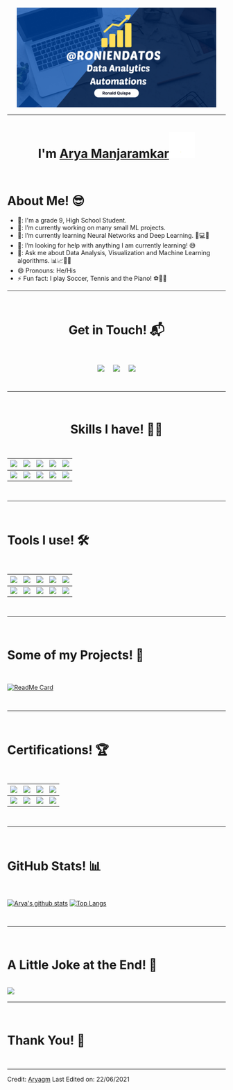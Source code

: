 <p align="center">
  <img src="https://github.com/RoniEnDatos/RonienDatos/blob/main/RonienDatos1.png" height="230"/>
</p>
<hr>
<h1 align="center">I'm <a href="https://github.com/Aryagm">Arya Manjaramkar<a><img src="https://github.com/Kathryn-Jie/Kathryn-Jie/blob/main/wave.gif" width="60px"/></h1>
<Br>
<h1>About Me! 😎</h1>

- 🏫: I'm a grade 9, High School Student.
- 🔭: I’m currently working on many small ML projects.
- 🌱: I’m currently learning Neural Networks and Deep Learning. 🧠💻🤖
- 🤔: I’m looking for help with anything I am currently learning! 😅
- 💬: Ask me about Data Analysis, Visualization and Machine Learning algorithms. 📊📈🤖🧠
- 😄  Pronouns: He/His
- ⚡  Fun fact: I play Soccer, Tennis and the Piano! ⚽🎾🎹
  
<hr>
<Br>
<h1 align="center">Get in Touch! 📬</h1>
<Br>
<p align="center">
<a href="https://www.linkedin.com/in/arya-manjaramkar" target="blank"><img align="center" src="https://img.shields.io/badge/Arya Manjaramkar-0077B5?style=for-the-badge&logo=linkedin&logoColor=white" /></a> &nbsp;&nbsp;&nbsp;  <a href="mailto:aryagm01@gmail.com" target="blank"><img align="center" src="https://img.shields.io/badge/aryagm01@gmail.com-D14836?style=for-the-badge&logo=gmail&logoColor=white" /></a>    &nbsp;&nbsp;&nbsp;       <a href="https://www.github.com/Aryagm" target="blank"><img align="center" src="https://img.shields.io/badge/Aryagm-100000?style=for-the-badge&logo=github&logoColor=white" /></a>
</p>
  
<Br>
<hr>
<Br>
<h1 align="center">Skills I have! 🤸‍♂</h1>
<Br>
  
|![](https://img.shields.io/badge/Machine%20Learning-brightgreen?style=for-the-badge)|![](https://img.shields.io/badge/ML-Supervized%20Learning-brightgreen?style=for-the-badge)|![](https://img.shields.io/badge/ML-Unsupervized%20Learning-brightgreen?style=for-the-badge)|![](https://img.shields.io/badge/Web%20Scraping-red?style=for-the-badge)|![](https://img.shields.io/badge/Dashboards-red?style=for-the-badge)|
|---|---|---|---|---|
|![](https://img.shields.io/badge/Data%20Science-blue?style=for-the-badge)|![](https://img.shields.io/badge/DS-Data%20Cleaning-blue?style=for-the-badge)|![](https://img.shields.io/badge/DS-Data%20Analysis-blue?style=for-the-badge)|![](https://img.shields.io/badge/DS-Data%20Visualization-blue?style=for-the-badge)|![](https://img.shields.io/badge/And%20More!-yellow?style=for-the-badge)|
  
  
<Br>
<hr>
<Br>
<h1>Tools I use! 🛠️</h1>
<Br>
 
|![](https://img.shields.io/badge/Python-FFD43B?style=for-the-badge&logo=python&logoColor=darkgreen)|![](https://img.shields.io/badge/TensorFlow-FF6F00?style=for-the-badge&logo=TensorFlow&logoColor=white)|![](https://img.shields.io/badge/scikit_learn-F7931E?style=for-the-badge&logo=scikit-learn&logoColor=white)|![](https://img.shields.io/badge/Keras-D00000?style=for-the-badge&logo=Keras&logoColor=white)|![](https://img.shields.io/badge/Jupyter-F37626.svg?&style=for-the-badge&logo=Jupyter&logoColor=white)|
|---|---|---|---|---|
|![](https://img.shields.io/badge/conda-342B029.svg?&style=for-the-badge&logo=anaconda&logoColor=white)|![](https://img.shields.io/badge/Pandas-2C2D72?style=for-the-badge&logo=pandas&logoColor=white)|![](https://img.shields.io/badge/Numpy-777BB4?style=for-the-badge&logo=numpy&logoColor=white)|![](https://img.shields.io/badge/Plotly-239120?style=for-the-badge&logo=plotly&logoColor=white)|![](https://img.shields.io/badge/And%20More!-yellow?style=for-the-badge)|
  

<Br>
<hr>
<Br>
<h1>Some of my Projects! 🎨</h1>
<Br>
  
[![ReadMe Card](https://github-readme-stats.vercel.app/api/pin/?username=Aryagm&repo=California_Housing_Prices)](https://github.com/Aryagm/California_Housing_Prices)

<Br>
<hr>
<Br>
<h1>Certifications! 🏆</h1>
<Br>
  
|[![](https://img.shields.io/badge/Introduction%20to%20Python-red?style=for-the-badge)](https://raw.githubusercontent.com/Aryagm/Aryagm/main/Certificates/Introduction%20to%20Python-1.jpg)|[![](https://img.shields.io/badge/Intermediate%20Python-blue?style=for-the-badge)](https://raw.githubusercontent.com/Aryagm/Aryagm/main/Certificates/Intermediate%20Python-1.jpg)|[![](https://img.shields.io/badge/Machine%20Learning%20for%20Everyone-green?style=for-the-badge)](https://raw.githubusercontent.com/Aryagm/Aryagm/main/Certificates/Machine%20Learning%20for%20Everyone-1.jpg)|[![](https://img.shields.io/badge/Data%20Science%20Toolbox%20-I-orange?style=for-the-badge)](https://github.com/Aryagm/Aryagm/blob/main/Certificates/Data%20Science%20Toolbox%20-%20I-1.jpg)|
|---|---|---|---|
|[![](https://img.shields.io/badge/Data%20Science%20Toolbox%20-II-orange?style=for-the-badge)](https://github.com/Aryagm/Aryagm/blob/main/Certificates/Data%20Science%20Toolbox%20-%20II-1.jpg)|[![](https://img.shields.io/badge/Statistical%20Thinking%20in%20Python-purple?style=for-the-badge)](https://raw.githubusercontent.com/Aryagm/Aryagm/main/Certificates/Statistical%20Thinking%20in%20Python-1.jpg)|[![](https://img.shields.io/badge/Supervized%20Learning%20with%20Sklearn-red?style=for-the-badge)](https://raw.githubusercontent.com/Aryagm/Aryagm/main/Certificates/Supervized%20Learning%20with%20Scikit-Learn-1.jpg)|[![](https://img.shields.io/badge/More%20on%20the%20Way!-yellow?style=for-the-badge)](https://github.com/Aryagm)|
  
 

<Br>
<hr>
<Br>
<h1>GitHub Stats! 📊</h1>
<Br>
  
[![Arya's github stats](https://github-readme-stats.vercel.app/api?username=Aryagm&show_icons=true&theme=merko)](https://github.com/Aryagm/github-readme-stats) [![Top Langs](https://github-readme-stats.vercel.app/api/top-langs/?username=Aryagm&layout=compact&theme=merko)](https://github.com/Aryagm/github-readme-stats)

 
<Br>
<hr>
<Br>
<h1>A Little Joke at the End! 🤣</h1>
<Br>
  
<img src="https://ih1.redbubble.net/image.471887531.0381/raf,750x1000,075,t,000000:44f0b734a5.u4.jpg"/>
  
  
  
<Br>
<hr>
<Br>
<h1>Thank You! 🤵 </h1>
<Br>

------
  
Credit: [Aryagm](https://github.com/Aryagm)
Last Edited on: 22/06/2021
